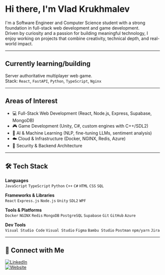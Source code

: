 # Hi there, I'm Vlad Krukhmalev

I'm a Software Engineer and Computer Science student with a strong foundation in full-stack web development and game development.  
Driven by curiosity and a passion for building meaningful technology, I enjoy working on projects that combine creativity, technical depth, and real-world impact.

---

## Currently learning/building

Server authoritative multiplayer web game. \
Stack: `React`, `FastAPI`, `Python`, `TypeScript`, `Nginx`

---

## Areas of Interest

- 💻 Full-Stack Web Development (React, Node.js, Express, Supabase, MongoDB)
- 🎮 Game Development (Unity, C#, custom engines with C++/SDL2)
- 🧪 AI & Machine Learning (NLP, fine-tuning LLMs, sentiment analysis)
- ☁️ Cloud & Infrastructure (Docker, NGINX, Redis, Azure)
- 🔐 Security & Backend Architecture

---

## 🛠️ Tech Stack

**Languages**  
`JavaScript` `TypeScript` `Python` `C++` `C#` `HTML` `CSS` `SQL`

**Frameworks & Libraries**  
`React` `Express.js` `Node.js` `Unity` `SDL2` `WPF`

**Tools & Platforms**  
`Docker` `NGINX` `Redis` `MongoDB` `PostgreSQL` `Supabase` `Git` `GitHub` `Azure`

**Dev Tools**  
`Visual Studio Code` `Visual Studio` `Figma` `Bambu Studio` `Postman` `npm/yarn` `Jira`

---

## 🔗 Connect with Me

[![LinkedIn](https://img.shields.io/badge/-LinkedIn-0A66C2?style=for-the-badge&logo=linkedin&logoColor=white)](https://linkedin.com/in/vkrukhmalev)  
[![Website](https://img.shields.io/badge/-Portfolio-000?style=for-the-badge&logo=firefox-browser&logoColor=white)](https://vkrukhmalev.com)
